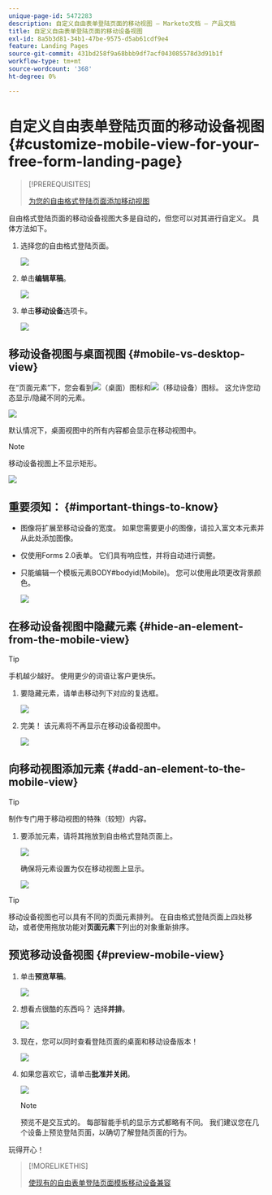 ```yaml
---
unique-page-id: 5472283
description: 自定义自由表单登陆页面的移动视图 — Marketo文档 — 产品文档
title: 自定义自由表单登陆页面的移动设备视图
exl-id: 8a5b3d81-34b1-47be-9575-d5ab61cdf9e4
feature: Landing Pages
source-git-commit: 431bd258f9a68bbb9df7acf043085578d3d91b1f
workflow-type: tm+mt
source-wordcount: '368'
ht-degree: 0%

---
```


# 自定义自由表单登陆页面的移动设备视图 {#customize-mobile-view-for-your-free-form-landing-page}

>[!PREREQUISITES]
>
>[为您的自由格式登陆页面添加移动视图](/help/marketo/product-docs/demand-generation/landing-pages/free-form-landing-pages/add-a-mobile-view-for-your-free-form-landing-page.md)

自由格式登陆页面的移动设备视图大多是自动的，但您可以对其进行自定义。 具体方法如下。

1. 选择您的自由格式登陆页面。

   ![](assets/selectlandingapge.jpg)

1. 单击&#x200B;**编辑草稿**。

   ![](assets/image2015-1-22-18-3a33-3a12.png)

1. 单击&#x200B;**移动设备**&#x200B;选项卡。

   ![](assets/image2015-1-22-18-3a31-3a40.png)

## 移动设备视图与桌面视图 {#mobile-vs-desktop-view}

在“页面元素”下，您会看到![](assets/image2015-1-22-18-3a39-3a53.png)（桌面）图标和![](assets/image2015-1-22-18-3a40-3a31.png)（移动设备）图标。 这允许您动态显示/隐藏不同的元素。

![](assets/image2015-5-21-15-3a9-3a34.png)

默认情况下，桌面视图中的所有内容都会显示在移动视图中。

>[!NOTE]
>
>移动设备视图上不显示矩形。

![](assets/image2015-5-21-15-3a12-3a2.png)

## 重要须知： {#important-things-to-know}

* 图像将扩展至移动设备的宽度。 如果您需要更小的图像，请拉入富文本元素并从此处添加图像。
* 仅使用Forms 2.0表单。 它们具有响应性，并将自动进行调整。
* 只能编辑一个模板元素BODY#bodyid(Mobile)。 您可以使用此项更改背景颜色。

  ![](assets/image2015-5-21-15-3a15-3a47.png)

## 在移动设备视图中隐藏元素 {#hide-an-element-from-the-mobile-view}

>[!TIP]
>
>手机越少越好。 使用更少的词语让客户更快乐。

1. 要隐藏元素，请单击移动列下对应的复选框。

   ![](assets/image2015-5-21-15-3a28-3a17.png)

1. 完美！ 该元素将不再显示在移动设备视图中。

   ![](assets/image2015-5-21-15-3a30-3a17.png)

## 向移动视图添加元素 {#add-an-element-to-the-mobile-view}

>[!TIP]
>
>制作专门用于移动视图的特殊（较短）内容。

1. 要添加元素，请将其拖放到自由格式登陆页面上。

   ![](assets/image2015-5-21-15-3a32-3a22.png)

   确保将元素设置为仅在移动视图上显示。

   ![](assets/image2015-5-21-15-3a35-3a29.png)

>[!TIP]
>
>移动设备视图也可以具有不同的页面元素排列。 在自由格式登陆页面上四处移动，或者使用拖放功能对&#x200B;**页面元素**&#x200B;下列出的对象重新排序。

## 预览移动设备视图 {#preview-mobile-view}

1. 单击&#x200B;**预览草稿**。

   ![](assets/image2015-5-21-15-3a36-3a35.png)

1. 想看点很酷的东西吗？ 选择&#x200B;**并排**。

   ![](assets/image2015-1-22-20-3a2-3a15.png)

1. 现在，您可以同时查看登陆页面的桌面和移动设备版本！

   ![](assets/image2015-1-22-20-3a3-3a22.png)

1. 如果您喜欢它，请单击&#x200B;**批准并关闭**。

   ![](assets/image2015-1-22-20-3a5-3a36.png)

   >[!NOTE]
   >
   >预览不是交互式的。 每部智能手机的显示方式都略有不同。 我们建议您在几个设备上预览登陆页面，以确切了解登陆页面的行为。

玩得开心！

>[!MORELIKETHIS]
>
>[使现有的自由表单登陆页面模板移动设备兼容](/help/marketo/product-docs/demand-generation/landing-pages/landing-page-templates/make-an-existing-free-form-landing-page-template-mobile-compatible.md)
